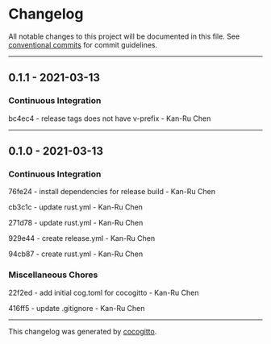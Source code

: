 # Changelog
All notable changes to this project will be documented in this file. See [conventional commits](https://www.conventionalcommits.org/) for commit guidelines.

- - -
## 0.1.1 - 2021-03-13


### Continuous Integration

bc4ec4 - release tags does not have v-prefix - Kan-Ru Chen


- - -
## 0.1.0 - 2021-03-13


### Continuous Integration

76fe24 - install dependencies for release build - Kan-Ru Chen

cb3c1c - update rust.yml - Kan-Ru Chen

271d78 - update rust.yml - Kan-Ru Chen

929e44 - create release.yml - Kan-Ru Chen

94cb87 - create rust.yml - Kan-Ru Chen


### Miscellaneous Chores

22f2ed - add initial cog.toml for cocogitto - Kan-Ru Chen

416ff5 - update .gitignore - Kan-Ru Chen


- - -

This changelog was generated by [cocogitto](https://github.com/oknozor/cocogitto).